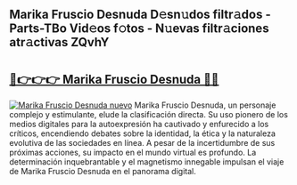 ## Marika Fruscio Desnuda D𝚎sn𝚞dos filtr𝚊dos - Parts-TBo Vid𝚎os f𝚘tos - N𝚞evas filtr𝚊ciones atr𝚊ctivas ZQvhY

# <h2><a href="http://mbc50y.tromn.icu/?c=Marika+Fruscio+Desnuda">🔗👉👉👉 Marika Fruscio Desnuda 🔗🔗</a></h2>

[![Marika Fruscio Desnuda nuevo](https://i.imgur.com/pEAQMta.gif)](http://mbc50y.tromn.icu/?c=Marika+Fruscio+Desnuda)
Marika Fruscio Desnuda, un personaje complejo y estimulante, elude la clasificación directa. Su uso pionero de los medios digitales para la autoexpresión ha cautivado y enfurecido a los críticos, encendiendo debates sobre la identidad, la ética y la naturaleza evolutiva de las sociedades en línea. A pesar de la incertidumbre de sus próximas acciones, su impacto en el mundo virtual es profundo. La determinación inquebrantable y el magnetismo innegable impulsan el viaje de Marika Fruscio Desnuda en el panorama digital.
